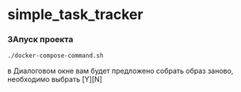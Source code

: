 # simple_task_tracker
### ЗАпуск проекта
```bash
./docker-compose-command.sh
```

в Диалоговом окне вам будет предложено собрать образ заново, необходимо выбрать [Y][N]
